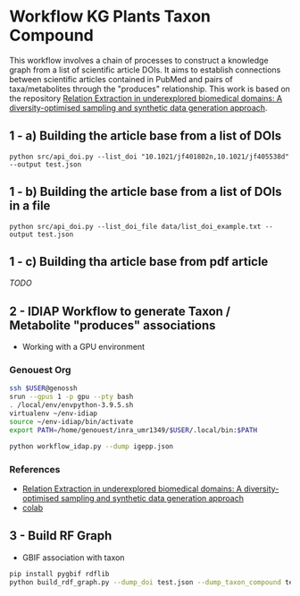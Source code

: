 # Workflow KG Plants Taxon Compound

This workflow involves a chain of processes to construct a knowledge graph from a list of scientific article DOIs. It aims to establish connections between scientific articles contained in PubMed and pairs of taxa/metabolites through the "produces" relationship. This work is based on the repository [Relation Extraction in underexplored biomedical domains: A diversity-optimised sampling and synthetic data generation approach](https://github.com/idiap/abroad-re).



## 1 - a) Building the article base from a list of DOIs

```
python src/api_doi.py --list_doi "10.1021/jf401802n,10.1021/jf405538d" --output test.json
```
## 1 - b) Building the article base from a list of DOIs in a file

```
python src/api_doi.py --list_doi_file data/list_doi_example.txt --output test.json
```

## 1 - c) Building tha article base from pdf article

*TODO*

## 2 - IDIAP Workflow to generate Taxon / Metabolite "produces" associations

- Working with a GPU environment

### Genouest Org

```bash
ssh $USER@genossh
srun --gpus 1 -p gpu --pty bash
. /local/env/envpython-3.9.5.sh
virtualenv ~/env-idiap
source ~/env-idiap/bin/activate
export PATH=/home/genouest/inra_umr1349/$USER/.local/bin:$PATH
```

```bash
python workflow_idap.py --dump igepp.json
```

### References

- [Relation Extraction in underexplored biomedical domains: A diversity-optimised sampling and synthetic data generation approach](https://github.com/idiap/abroad-re)
- [colab](https://colab.research.google.com/github/idiap/abroad-re/blob/main/notebooks/inference.ipynb#scrollTo=6yPr04vYVoVE)

## 3 - Build RF Graph

- GBIF association with taxon

```bash
pip install pygbif rdflib
python build_rdf_graph.py --dump_doi test.json --dump_taxon_compound test_asso_taxon_metabolite_idiap.json
```
